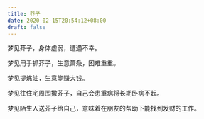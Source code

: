 ```yaml
---
title: 芥子
date: 2020-02-15T20:54:12+08:00
draft: false
---
```


梦见芥子，身体虚弱，遭遇不幸。



梦见用手抓芥子，生意萧条，困难重重。



梦见提炼油，生意能赚大钱。



梦见往住宅周围撒芥子，自己会患重病将长期卧病不起。



梦见陌生人送芥子给自己，意味着在朋友的帮助下能找到发财的工作。

